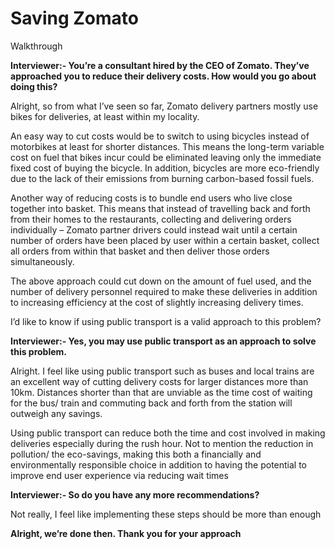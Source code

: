 # Saving Zomato

Walkthrough

<!-- _Walkthrough, Company [Kearney](/)_ -->

**Interviewer:- You’re a consultant hired by the CEO of Zomato. They’ve approached you to reduce their delivery costs. How would you go about doing this?**

Alright, so from what I’ve seen so far, Zomato delivery partners mostly use bikes for deliveries, at least within my locality.

An easy way to cut costs would be to switch to using bicycles instead of motorbikes at least for shorter distances. This means the long-term variable cost on fuel that bikes incur could be eliminated leaving only the immediate fixed cost of buying the bicycle. In addition, bicycles are more eco-friendly due to the lack of their emissions from burning carbon-based fossil fuels.

Another way of reducing costs is to bundle end users who live close together into basket. This means that instead of travelling back and forth from their homes to the restaurants, collecting and delivering orders individually – Zomato partner drivers could instead wait until a certain number of orders have been placed by user within a certain basket, collect all orders from within that basket and then deliver those orders simultaneously.

The above approach could cut down on the amount of fuel used, and the number of delivery personnel required to make these deliveries in addition to increasing efficiency at the cost of slightly increasing delivery times.

I’d like to know if using public transport is a valid approach to this problem?

**Interviewer:- Yes, you may use public transport as an approach to solve this problem.**

Alright. I feel like using public transport such as buses and local trains are an excellent way of cutting delivery costs for larger distances more than 10km. Distances shorter than that are unviable as the time cost of waiting for the bus/ train and commuting back and forth from the station will outweigh any savings.

Using public transport can reduce both the time and cost involved in making deliveries especially during the rush hour. Not to mention the reduction in pollution/ the eco-savings, making this both a financially and environmentally responsible choice in addition to having the potential to improve end user experience via reducing wait times

**Interviewer:- So do you have any more recommendations?**

Not really, I feel like implementing these steps should be more than enough

**Alright, we’re done then. Thank you for your approach**
